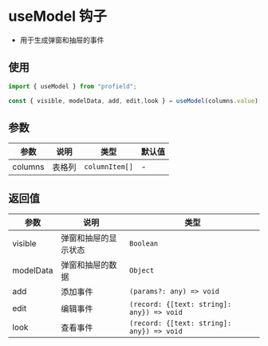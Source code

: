 # useModel 钩子

- 用于生成弹窗和抽屉的事件

## 使用

```js
import { useModel } from "profield";

const { visible, modelData, add, edit,look } = useModel(columns.value);
```

## 参数

| 参数    | 说明   | 类型    | 默认值 |
| ------- | ------ | ------- | ------ |
| columns | 表格列 | `columnItem[]` | -      |

## 返回值

| 参数       | 说明             | 类型       |
| ---------- | ---------------- | ---------- |
|visible|弹窗和抽屉的显示状态|`Boolean`|
|modelData|弹窗和抽屉的数据|`Object`|
|add|添加事件|`(params?: any) => void`|
|edit|编辑事件|`(record: {[text: string]: any}) => void`|
|look|查看事件|`(record: {[text: string]: any}) => void`|
